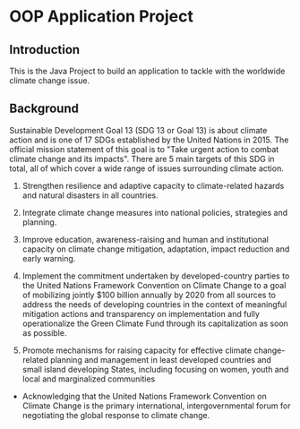 # OOP Application Project

## Introduction
This is the Java Project to build an application to tackle with the worldwide climate change issue.

## Background

Sustainable Development Goal 13 (SDG 13 or Goal 13) is about climate action and is one of 17 SDGs established by the United Nations in 2015. The official mission statement of this goal is to "Take urgent action to combat climate change and its impacts". There are 5 main targets of this SDG in total, all of which cover a wide range of issues surrounding climate action.

1.	Strengthen resilience and adaptive capacity to climate-related hazards and natural disasters in all countries.

2.	Integrate climate change measures into national policies, strategies and planning.

3.	Improve education, awareness-raising and human and institutional capacity on climate change mitigation, adaptation, impact reduction and early warning.

4.	Implement the commitment undertaken by developed-country parties to the United Nations Framework Convention on Climate Change to a goal of mobilizing jointly
$100 billion annually by 2020 from all sources to address the needs of developing countries in the context of meaningful mitigation actions and transparency on implementation and fully operationalize the Green Climate Fund through its capitalization as soon as possible.

5.	Promote mechanisms for raising capacity for effective climate change-related planning and management in least developed countries and small island developing States, including focusing on women, youth and local and marginalized communities
* Acknowledging that the United Nations Framework Convention on Climate Change is the primary international, intergovernmental forum for negotiating the global response to climate change.
